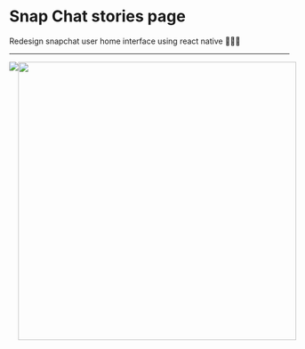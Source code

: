 # Snap Chat stories page

Redesign snapchat user home interface using react native 👩🏻‍🎨

---

<div style="display: flex; ">
  <img src="https://user-images.githubusercontent.com/82483633/127709794-286deb5a-d15a-4a77-b104-155aa7e6d238.gif"/>
  <img src="https://user-images.githubusercontent.com/46518982/127336995-7f157ad6-e7dd-4b25-9251-73ced70fa5af.jpeg" width= 500/>
</div>



